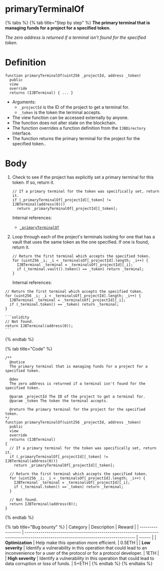 # primaryTerminalOf

{% tabs %}
{% tab title="Step by step" %}
**The primary terminal that is managing funds for a project for a specified token.**

_The zero address is returned if a terminal isn't found for the specified token._

# Definition

```solidity
function primaryTerminalOf(uint256 _projectId, address _token)
  public
  view
  override
  returns (IJBTerminal) { ... }
```

* Arguments:
  * `_projectId` is the ID of the project to get a terminal for.
  * `_token` is the token the terminal accepts.
* The view function can be accessed externally by anyone.
* The function does not alter state on the blockchain.
* The function overrides a function definition from the `IJBDirectory` interface.
* The function returns the primary terminal for the project for the specified token..

# Body

1.  Check to see if the project has explicitly set a primary terminal for this token. If so, return it.

    ```solidity
    // If a primary terminal for the token was specifically set, return it.
    if (_primaryTerminalOf[_projectId][_token] != IJBTerminal(address(0)))
      return _primaryTerminalOf[_projectId][_token];
    ```

    Internal references:

    * [`_primaryTerminalOf`](../properties/_primaryterminalof.md)
2.  Loop through each of the project's terminals looking for one that has a vault that uses the same token as the one specified. If one is found, return it.

    ```solidity
    // Return the first terminal which accepts the specified token.
    for (uint256 _i; _i < _terminalsOf[_projectId].length; _i++) {
      IJBTerminal _terminal = _terminalsOf[_projectId][_i];
      if (_terminal.vault().token() == _token) return _terminal;
    }
    ```

    Internal references:

```solidity
// Return the first terminal which accepts the specified token.
for (uint256 _i; _i < _terminalsOf[_projectId].length; _i++) {
  IJBTerminal _terminal = _terminalsOf[_projectId][_i];
  if (_terminal.token() == _token) return _terminal;
}
```

````
```solidity
// Not found.
return IJBTerminal(address(0));
```
````
{% endtab %}

{% tab title="Code" %}
```solidity
/** 
  @notice
  The primary terminal that is managing funds for a project for a specified token.

  @dev
  The zero address is returned if a terminal isn't found for the specified token.

  @param _projectId The ID of the project to get a terminal for.
  @param _token The token the terminal accepts.

  @return The primary terminal for the project for the specified token.
*/
function primaryTerminalOf(uint256 _projectId, address _token)
  public
  view
  override
  returns (IJBTerminal)
{
  // If a primary terminal for the token was specifically set, return it.
  if (_primaryTerminalOf[_projectId][_token] != IJBTerminal(address(0)))
    return _primaryTerminalOf[_projectId][_token];

  // Return the first terminal which accepts the specified token.
  for (uint256 _i; _i < _terminalsOf[_projectId].length; _i++) {
    IJBTerminal _terminal = _terminalsOf[_projectId][_i];
    if (_terminal.token() == _token) return _terminal;
  }

  // Not found.
  return IJBTerminal(address(0));
}
```
{% endtab %}

{% tab title="Bug bounty" %}
| Category          | Description                                                                                                                            | Reward |
| ----------------- | -------------------------------------------------------------------------------------------------------------------------------------- | ------ |
| **Optimization**  | Help make this operation more efficient.                                                                                               | 0.5ETH |
| **Low severity**  | Identify a vulnerability in this operation that could lead to an inconvenience for a user of the protocol or for a protocol developer. | 1ETH   |
| **High severity** | Identify a vulnerability in this operation that could lead to data corruption or loss of funds.                                        | 5+ETH  |
{% endtab %}
{% endtabs %}
